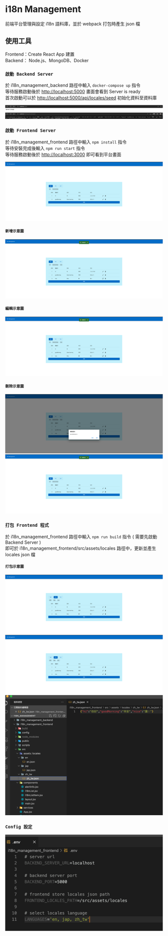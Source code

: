 # i18n Management

前端平台管理與設定 i18n 語料庫，並於 webpack 打包時產生 json 檔

## 使用工具

Frontend：Create React App 建置 \
Backend： Node.js、MongoDB、Docker

### `啟動 Backend Server`

於 i18n_management_backend 路徑中輸入 `docker-compose up` 指令\
等待服務啟動後於 [http://localhost:5000](http://localhost:5000) 畫面會看到 Server is ready\
首次啟動可以於 [http://localhost:5000/api/locales/seed](http://localhost:5000/api/locales/seed) 初始化資料至資料庫

![image](https://github.com/e04ji3w94gj94/i18n_management/blob/main/screen_image/backend_server_start.png)
![image](https://github.com/e04ji3w94gj94/i18n_management/blob/main/screen_image/add_init_data.png)

### `啟動 Frontend Server`

於 i18n_management_frontend 路徑中輸入 `npm install` 指令\
等待安裝完成後輸入 `npm run start` 指令\
等待服務啟動後於 [http://localhost:3000](http://localhost:3000) 即可看到平台畫面

![image](https://github.com/e04ji3w94gj94/i18n_management/blob/main/screen_image/home_page.png)

#### `新增示意圖 `

![image](https://github.com/e04ji3w94gj94/i18n_management/blob/main/screen_image/add_example.png)

#### `編輯示意圖 `

![image](https://github.com/e04ji3w94gj94/i18n_management/blob/main/screen_image/edit_example.png)

#### `刪除示意圖 `

![image](https://github.com/e04ji3w94gj94/i18n_management/blob/main/screen_image/delete_dialog.png)
![image](https://github.com/e04ji3w94gj94/i18n_management/blob/main/screen_image/delete_example.png)

### `打包 Frontend 程式`

於 i18n_management_frontend 路徑中輸入 `npm run build` 指令 ( 需要先啟動 Backend Server )\
即可於 i18n_management_frontend/src/assets/locales 路徑中，更新並產生 locales json 檔

#### `打包示意圖 `

![image](https://github.com/e04ji3w94gj94/i18n_management/blob/main/screen_image/build_before.png)
![image](https://github.com/e04ji3w94gj94/i18n_management/blob/main/screen_image/build_after.png)
![image](https://github.com/e04ji3w94gj94/i18n_management/blob/main/screen_image/build_file.png)

### `Config 設定`

![image](https://github.com/e04ji3w94gj94/i18n_management/blob/main/screen_image/config.png)
